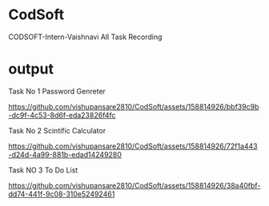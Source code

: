 # CodSoft

CODSOFT-Intern-Vaishnavi All Task Recording


# output
Task No 1 Password Genreter

https://github.com/vishupansare2810/CodSoft/assets/158814926/bbf39c9b-dc9f-4c53-8d6f-eda23826f4fc


Task No 2 Scintific Calculator

https://github.com/vishupansare2810/CodSoft/assets/158814926/72f1a443-d24d-4a99-881b-edad14249280


Task NO 3 To Do List


https://github.com/vishupansare2810/CodSoft/assets/158814926/38a40fbf-dd74-441f-9c08-310e52492461









